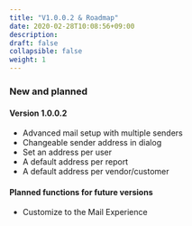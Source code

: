 ```yaml
---
title: "V1.0.0.2 & Roadmap"
date: 2020-02-28T10:08:56+09:00
description: 
draft: false
collapsible: false
weight: 1
---
```

### New and planned

#### Version 1.0.0.2
- Advanced mail setup with multiple senders
- Changeable sender address in dialog
- Set an address per user
- A default address per report
- A default address per vendor/customer

#### Planned functions for future versions
- Customize to the Mail Experience

